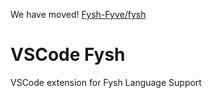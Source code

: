 We have moved! [Fysh-Fyve/fysh](https://github.com/fysh-Fyve/fysh)

# VSCode Fysh

VSCode extension for Fysh Language Support
